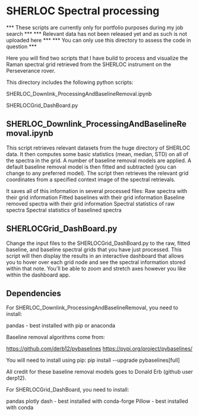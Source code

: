 # SHERLOC Spectral processing

*** These scripts are currently only for portfolio purposes during my job search ***
*** Relevant data has not been released yet and as such is not uploaded here ***
*** You can only use this directory to assess the code in question ***

Here you will find two scripts that I have build to process and visualize the Raman spectral grid retrieved from the SHERLOC instrument on the Perseverance rover. 

This directory includes the following python scripts: 

SHERLOC_Downlink_ProcessingAndBaselineRemoval.ipynb

SHERLOCGrid_DashBoard.py
 
## SHERLOC_Downlink_ProcessingAndBaselineRemoval.ipynb

This script retrieves relevant datasets from the huge directory of SHERLOC data. 
It then computes some basic statistics (mean, median, STD) on all of the spectra in the grid. 
A number of baseline removal models are applied. 
A default baseline removal model is then fitted and subtracted (you can change to any preferred model). 
The script then retrieves the relevant grid coordinates from a specified context image of the spectral retrievals. 

It saves all of this information in several processed files: 
Raw spectra with their grid information
Fitted baselines with their grid information
Baseline removed spectra with their grid information
Spectral statistics of raw spectra
Spectral statistics of baselined spectra

## SHERLOCGrid_DashBoard.py

Change the input files to the SHERLOCGrid_DashBoard.py to the raw, fitted baseline, and baseline spectral grids that you have just processed. This script will then display the results in an interactive dashboard that allows you to hover over each grid node and see the spectral information stored within that note. You'll be able to zoom and stretch axes however you like within the dashboard app. 

## Dependencies

For SHERLOC_Downlink_ProcessingAndBaselineRemoval, you need to install: 

pandas - best installed with pip or anaconda

Baseline removal algorithms come from: 

https://github.com/derb12/pybaselines
https://pypi.org/project/pybaselines/

You will need to install using pip: pip install --upgrade pybaselines[full]

All credit for these baseline removal models goes to Donald Erb (github user derp12).

For SHERLOCGrid_DashBoard, you need to install: 

pandas
plotly dash - best installed with conda-forge
Pillow - best installed with conda




 
